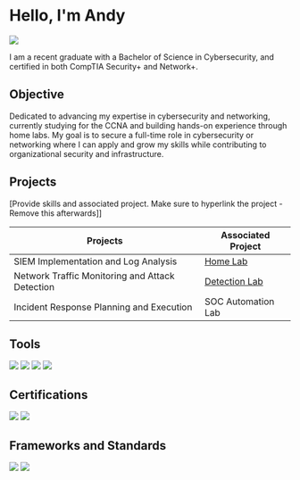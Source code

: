 # Hello, I'm Andy
<a href="https://www.linkedin.com/in/andydong02"><img src="https://img.shields.io/badge/-LinkedIn-0072b1?&style=for-the-badge&logo=linkedin&logoColor=white" /></a>

I am a recent graduate with a Bachelor of Science in Cybersecurity, and certified in both CompTIA Security+ and Network+. 

## Objective

Dedicated to advancing my expertise in cybersecurity and networking, currently studying for the CCNA and building hands-on experience through home labs. My goal is to secure a full-time role in cybersecurity or networking where I can apply and grow my skills while contributing to organizational security and infrastructure.

## Projects
[Provide skills and associated project. Make sure to hyperlink the project - Remove this afterwards]]

| Projects                                      | Associated Project         |
|-----------------------------------------------|----------------------------|
| SIEM Implementation and Log Analysis          | <a href="https://github.com/andy-d123/Home-Lab-1">Home Lab</a>|
| Network Traffic Monitoring and Attack Detection | <a href="https://google.com">Detection Lab</a>|
| Incident Response Planning and Execution      | SOC Automation Lab|

## Tools

<div>
    <img src="https://img.shields.io/badge/-Wireshark-1679A7?&style=for-the-badge&logo=Wireshark&logoColor=white" />
    <img src="https://img.shields.io/badge/-CrowdStrike-EF2C2D?&style=for-the-badge&logo=hackthebox&logoColor=white" />
    <img src="https://img.shields.io/badge/-Zenmap-004B97?&style=for-the-badge&logo=nmap&logoColor=white" />
    <img src="https://img.shields.io/badge/-VMware-607078?&style=for-the-badge&logo=VMware&logoColor=white" />
</div>

## Certifications

<div>
<img src="https://img.shields.io/badge/-Security%2B-FF0000?&style=for-the-badge&logo=CompTIA&logoColor=white" />
<img src="https://img.shields.io/badge/-Network%2B-007ACC?&style=for-the-badge&logo=CompTIA&logoColor=white" />
</div>

## Frameworks and Standards

<div>
    <img src="https://img.shields.io/badge/-NIST%20SP%20800--53-0072CE?&style=for-the-badge&logoColor=white" />
    <img src="https://img.shields.io/badge/-NIST%20SP%20800--61-0072CE?&style=for-the-badge&logoColor=white" />
</div>

